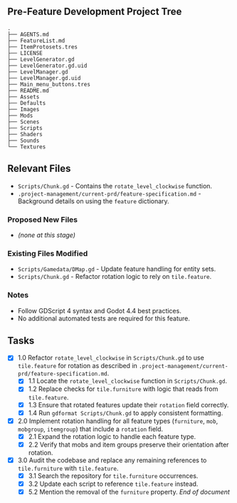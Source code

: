 ## Pre-Feature Development Project Tree
```
.
├── AGENTS.md
├── FeatureList.md
├── ItemProtosets.tres
├── LICENSE
├── LevelGenerator.gd
├── LevelGenerator.gd.uid
├── LevelManager.gd
├── LevelManager.gd.uid
├── Main_menu_buttons.tres
├── README.md
├── Assets
├── Defaults
├── Images
├── Mods
├── Scenes
├── Scripts
├── Shaders
├── Sounds
└── Textures
```

## Relevant Files
- `Scripts/Chunk.gd` - Contains the `rotate_level_clockwise` function.
- `.project-management/current-prd/feature-specification.md` - Background details on using the `feature` dictionary.

### Proposed New Files
- *(none at this stage)*

### Existing Files Modified
- `Scripts/Gamedata/DMap.gd` - Update feature handling for entity sets.
- `Scripts/Chunk.gd` - Refactor rotation logic to rely on `tile.feature`.

### Notes
- Follow GDScript 4 syntax and Godot 4.4 best practices.
- No additional automated tests are required for this feature.

## Tasks
- [x] 1.0 Refactor `rotate_level_clockwise` in `Scripts/Chunk.gd` to use `tile.feature` for rotation as described in `.project-management/current-prd/feature-specification.md`.
  - [x] 1.1 Locate the `rotate_level_clockwise` function in `Scripts/Chunk.gd`.
  - [x] 1.2 Replace checks for `tile.furniture` with logic that reads from `tile.feature`.
  - [x] 1.3 Ensure that rotated features update their `rotation` field correctly.
  - [x] 1.4 Run `gdformat Scripts/Chunk.gd` to apply consistent formatting.
- [x] 2.0 Implement rotation handling for all feature types (`furniture`, `mob`, `mobgroup`, `itemgroup`) that include a `rotation` field.
  - [x] 2.1 Expand the rotation logic to handle each feature type.
  - [x] 2.2 Verify that mobs and item groups preserve their orientation after rotation.
- [x] 3.0 Audit the codebase and replace any remaining references to `tile.furniture` with `tile.feature`.
  - [x] 3.1 Search the repository for `tile.furniture` occurrences.
  - [x] 3.2 Update each script to reference `tile.feature` instead.
  - [x] 5.2 Mention the removal of the `furniture` property.
*End of document*

